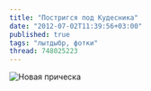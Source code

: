 ```yaml
---
title: "Постригся под Кудесника"
date: "2012-07-02T11:39:56+03:00"
published: true
tags: "лытдыбр, фотки"
thread: 748025223
---
```


![Новая прическа](/images/photos/new-hair.jpg "Новая прическа")
